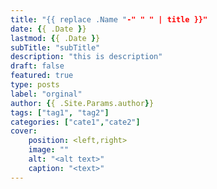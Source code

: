 ```yaml
---
title: "{{ replace .Name "-" " " | title }}"
date: {{ .Date }}
lastmod: {{ .Date }}
subTitle: "subTitle"
description: "this is description"
draft: false
featured: true
type: posts
label: "orginal"
author: {{ .Site.Params.author}}
tags: ["tag1", "tag2"]
categories: ["cate1","cate2"]
cover:
    position: <left,right>
    image: ""
    alt: "<alt text>"
    caption: "<text>"
---
```


